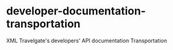 developer-documentation-transportation
======================================

XML Travelgate's developers' API documentation Transportation
